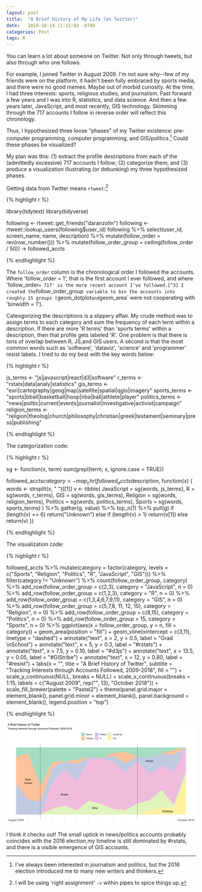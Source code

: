 ```yaml
---
layout: post
title:  "A Brief History of My Life (on Twitter)"
date:   2018-10-14 11:15:02 -0700
categories: Post
tags: R
---
```


You can learn a lot about someone on Twitter. Not only through tweets, but also through who one follows.

For example, I joined Twitter in August 2009. I'm not sure why--few of my friends were on the platform, it hadn't 
been fully embraced by sports media, and there were no good memes. Maybe out of morbid curiosity. At the time, 
I had three interests: sports, religious studies, and journalism. Fast forward a few years and I was 
into R, statistics, and data science. And then a few years later, JavaScript, and most recently, GIS technology. 
Skimming through the 717 accounts I follow in reverse order will reflect this chronology.

Thus, I hypothesized three loose "phases" of my Twitter existence: pre-computer programming, 
computer programming, and GIS/politics.[^1] Could these phases be visualized?

<!--more-->

[^1]: I've always been interested in journalism and politics, but the 2016 election introduced me to many new writers and thinkers.

My plan was this: (1) extract the profile descriptions from each of the (admittedly excessive) 717 accounts 
I follow; (2) categorize them; and (3) produce a visualization illustrating (or debunking) my three hypothesized phases.

Getting data from Twitter means `rtweet`:[^2]

[^2]: I will be using 'right assignment' `->` within pipes to spice things up.

{% highlight r %}

library(tidytext)
library(tidyverse)

following <- rtweet::get_friends("daranzolin")
following <- rtweet::lookup_users(following$user_id)
following %>% 
  select(user_id, screen_name, name, description) %>% 
  mutate(follow_order = rev(row_number())) %>% 
  mutate(follow_order_group = ceiling(follow_order / 50)) -> followed_accts

{% endhighlight %}

The `follow_order` column is the chronological order I followed the accounts. Where 'follow_order = 1',
that is the first account I ever followed, and where 'follow_order` = 717' is the more recent account I've
followed.[^3] I created the `follow_order_group` variable to bin the accounts into roughly 15 groups (`geom_dotplot`
and `geom_area` were not cooperating with 'binwidth = 1').

[^3]: The first account is my sister--shouts to Larissa.

Cateogorizing the descriptions is a slippery affair. My crude method was to assign terms to each category
and sum the frequency of each term within a description. If there are more 'R terms' than 'sports terms' within
a description, then that profile gets labeled 'R'. One problem is that there is tons of overlap 
between R, JS,and GIS users. A second is that the most common words such as 'software', 'dataviz', 'science'
and 'programmer' resist labels. I tried to do my best with the key words below:

{% highlight r %}

js_terms <- "js|javascript|react|d3|software"
r_terms <- "rstats|data|analy|statistics"
gis_terms <- "esri|cartography|geog|map|satellite|spatial|qgis|imagery"
sports_terms <- "sports|bball|basketball|hoop|nba|ball|athlete|player"
politics_terms <- "news|politic|current|events|journalist|investigative|activist|campaign"
religion_terms <- "religion|theolog|church|philosophy|christian|greek|testament|seminary|press|publishing"

{% endhighlight %}

The categorization code:

{% highlight r %}

sg <- function(x, term) sum(grepl(term, x, ignore.case = TRUE))

followed_accts$category <- map_chr(followed_accts$description, function(x) {
  words <- strsplit(x, " ")[[1]]
  v <- tibble(
    JavaScript = sg(words, js_terms),
    R = sg(words, r_terms),
    GIS = sg(words, gis_terms),
    Religion = sg(words, religion_terms),
    Politics = sg(words, politics_terms),
    Sports = sg(words, sports_terms)
   ) %>% 
  gather(g, value) %>%
  top_n(1) %>%
  pull(g)
  if (length(v) == 6) return("Unknown")
  else if (length(v) > 1) return(v[1])
  else return(v)
}) 

{% endhighlight %}

The visualization code:

{% highlight r %}

followed_accts %>% 
  mutate(category = factor(category, levels = c("Sports", "Religion", "Politics", "R", "JavaScript", "GIS"))) %>% 
  filter(category != "Unknown") %>% 
  count(follow_order_group, category) %>% 
  add_row(follow_order_group = c(2,3), category = "JavaScript", n = 0) %>% 
  add_row(follow_order_group = c(1,2,3), category = "R", n = 0) %>% 
  add_row(follow_order_group = c(1,3,4,6,7,9,11), category = "GIS", n = 0) %>%
  add_row(follow_order_group = c(5,7,8, 11, 12, 15), category = "Religion", n = 0) %>%
  add_row(follow_order_group = c(8,15), category = "Politics", n = 0) %>%
  add_row(follow_order_group = 15, category = "Sports", n = 0) %>% 
  ggplot(aes(x = follow_order_group, y = n, fill = category)) +
  geom_area(position = "fill") +
  geom_vline(xintercept = c(3,11), linetype = "dashed") +
  annotate("text", x = 2, y = 0.5, label = "Grad \nSchool") +
  annotate("text", x = 5, y = 0.3, label = "#rstats") +
  annotate("text", x = 7.5, y = 0.10, label = "#d3js") +
  annotate("text", x = 13.5, y = 0.05, label = "#GIStribe") +
  annotate("text", x = 12, y = 0.80, label = "#resist") +
  labs(x = "",
       title = "A Brief History of Twitter",
       subtitle = "Tracking Interests through Accounts Followed, 2009-2018",
       fill = "") +
  scale_y_continuous(NULL, breaks = NULL) +
  scale_x_continuous(breaks = 1:15, labels = c("August 2009", rep("", 13), "October 2018")) +
  scale_fill_brewer(palette = "Pastel2") +
  theme(panel.grid.major = element_blank(), 
        panel.grid.minor = element_blank(),
        panel.background = element_blank(),
        legend.position = "top")

{% endhighlight %}

<img src="/img/blog/twitter-area.png" alt="twitter-area" align="center"/> 

I think it checks out! The small uptick in news/politics accounts probably coincides with the 2016 election,my timeline is still dominated by #rstats, and there is a visible emergence of GIS accounts.